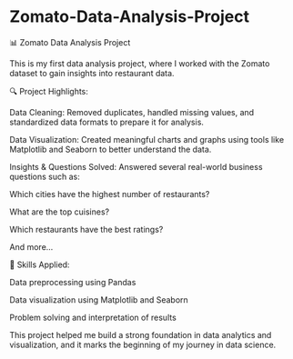 # Zomato-Data-Analysis-Project

📊 Zomato Data Analysis Project

This is my first data analysis project, where I worked with the Zomato dataset to gain insights into restaurant data.

🔍 Project Highlights:

Data Cleaning: Removed duplicates, handled missing values, and standardized data formats to prepare it for analysis.

Data Visualization: Created meaningful charts and graphs using tools like Matplotlib and Seaborn to better understand the data.

Insights & Questions Solved: Answered several real-world business questions such as:

Which cities have the highest number of restaurants?

What are the top cuisines?

Which restaurants have the best ratings?

And more...



🧠 Skills Applied:

Data preprocessing using Pandas

Data visualization using Matplotlib and Seaborn

Problem solving and interpretation of results


This project helped me build a strong foundation in data analytics and visualization, and it marks the beginning of my journey in data science.

